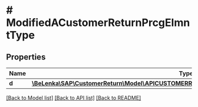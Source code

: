 # # ModifiedACustomerReturnPrcgElmntType

## Properties

Name | Type | Description | Notes
------------ | ------------- | ------------- | -------------
**d** | [**\BeLenka\SAP\CustomerReturn\Model\APICUSTOMERRETURNSRVACustomerReturnPrcgElmntTypeUpdate**](APICUSTOMERRETURNSRVACustomerReturnPrcgElmntTypeUpdate.md) |  | [optional]

[[Back to Model list]](../../README.md#models) [[Back to API list]](../../README.md#endpoints) [[Back to README]](../../README.md)
